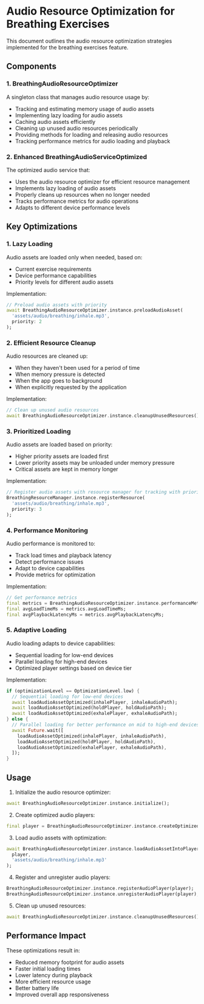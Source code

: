 # Audio Resource Optimization for Breathing Exercises

This document outlines the audio resource optimization strategies implemented for the breathing exercises feature.

## Components

### 1. BreathingAudioResourceOptimizer

A singleton class that manages audio resource usage by:
- Tracking and estimating memory usage of audio assets
- Implementing lazy loading for audio assets
- Caching audio assets efficiently
- Cleaning up unused audio resources periodically
- Providing methods for loading and releasing audio resources
- Tracking performance metrics for audio loading and playback

### 2. Enhanced BreathingAudioServiceOptimized

The optimized audio service that:
- Uses the audio resource optimizer for efficient resource management
- Implements lazy loading of audio assets
- Properly cleans up resources when no longer needed
- Tracks performance metrics for audio operations
- Adapts to different device performance levels

## Key Optimizations

### 1. Lazy Loading

Audio assets are loaded only when needed, based on:
- Current exercise requirements
- Device performance capabilities
- Priority levels for different audio assets

Implementation:
```dart
// Preload audio assets with priority
await BreathingAudioResourceOptimizer.instance.preloadAudioAsset(
  'assets/audio/breathing/inhale.mp3', 
  priority: 2
);
```

### 2. Efficient Resource Cleanup

Audio resources are cleaned up:
- When they haven't been used for a period of time
- When memory pressure is detected
- When the app goes to background
- When explicitly requested by the application

Implementation:
```dart
// Clean up unused audio resources
await BreathingAudioResourceOptimizer.instance.cleanupUnusedResources();
```

### 3. Prioritized Loading

Audio assets are loaded based on priority:
- Higher priority assets are loaded first
- Lower priority assets may be unloaded under memory pressure
- Critical assets are kept in memory longer

Implementation:
```dart
// Register audio assets with resource manager for tracking with priority
BreathingResourceManager.instance.registerResource(
  'assets/audio/breathing/inhale.mp3', 
  priority: 3
);
```

### 4. Performance Monitoring

Audio performance is monitored to:
- Track load times and playback latency
- Detect performance issues
- Adapt to device capabilities
- Provide metrics for optimization

Implementation:
```dart
// Get performance metrics
final metrics = BreathingAudioResourceOptimizer.instance.performanceMetrics;
final avgLoadTimeMs = metrics.avgLoadTimeMs;
final avgPlaybackLatencyMs = metrics.avgPlaybackLatencyMs;
```

### 5. Adaptive Loading

Audio loading adapts to device capabilities:
- Sequential loading for low-end devices
- Parallel loading for high-end devices
- Optimized player settings based on device tier

Implementation:
```dart
if (optimizationLevel == OptimizationLevel.low) {
  // Sequential loading for low-end devices
  await loadAudioAssetOptimized(inhalePlayer, inhaleAudioPath);
  await loadAudioAssetOptimized(holdPlayer, holdAudioPath);
  await loadAudioAssetOptimized(exhalePlayer, exhaleAudioPath);
} else {
  // Parallel loading for better performance on mid to high-end devices
  await Future.wait([
    loadAudioAssetOptimized(inhalePlayer, inhaleAudioPath),
    loadAudioAssetOptimized(holdPlayer, holdAudioPath),
    loadAudioAssetOptimized(exhalePlayer, exhaleAudioPath),
  ]);
}
```

## Usage

1. Initialize the audio resource optimizer:
```dart
await BreathingAudioResourceOptimizer.instance.initialize();
```

2. Create optimized audio players:
```dart
final player = BreathingAudioResourceOptimizer.instance.createOptimizedAudioPlayer();
```

3. Load audio assets with optimization:
```dart
await BreathingAudioResourceOptimizer.instance.loadAudioAssetIntoPlayer(
  player, 
  'assets/audio/breathing/inhale.mp3'
);
```

4. Register and unregister audio players:
```dart
BreathingAudioResourceOptimizer.instance.registerAudioPlayer(player);
BreathingAudioResourceOptimizer.instance.unregisterAudioPlayer(player);
```

5. Clean up unused resources:
```dart
await BreathingAudioResourceOptimizer.instance.cleanupUnusedResources();
```

## Performance Impact

These optimizations result in:
- Reduced memory footprint for audio assets
- Faster initial loading times
- Lower latency during playback
- More efficient resource usage
- Better battery life
- Improved overall app responsiveness